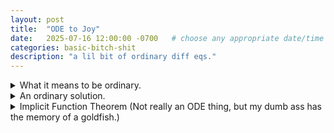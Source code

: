 ```yaml
---
layout: post
title:  "ODE to Joy"
date:   2025-07-16 12:00:00 -0700   # choose any appropriate date/time
categories: basic-bitch-shit
description: "a lil bit of ordinary diff eqs."
---
```


<html lang="en">
  <head>
    <meta charset="utf-8">
    <title>{{ page.title }}</title>
  </head>
  <body>
    <!----- Front of the flashcard –-->
    <div class="flashcard">
    <details>
      <summary>What it means to be ordinary.</summary>
      <!----- Back of the flashcard –-->
      <div class="back">
        <p>
        A (scalar or vector) ordinary differential equation is given implicitly by a smoov map
        </p>
        \[ F\!\bigl(t,\, x,\, x^{(1)},\,\ldots,\, x^{(k)}\bigr)=0, \]
        <p>where</p>
        <ul>
          <li>\(x : J \subset \mathbb{R} \to V \subset \mathbb{R}^n\) is the unknown,</li>
          <li>\(x^{(j)}(t)=\dfrac{d^{\,j}x}{dt^{\,j}}(t)\),</li>
          <li>the order \(k\) is the highest derivative index present.</li>
        </ul>
      </div>
    </details>
    </div>
    <!----- Front of the flashcard 2 –-->
    <div class="flashcard">
    <details>
      <summary>An ordinary solution.</summary>
      <!----- Back of the flashcard 2 –-->
      <div class="back">
        <p>
        A function \(\varphi \in C^{k}(I)\) ( \(k\)-times continuously differentiable on an interval \(I\) ) is a <strong>solution</strong> if
        </p>
        \[ F\!\bigl(t,\, \varphi(t),\, \varphi^{(1)}(t),\,\ldots,\, \varphi^{(k)}(t)\bigr)=0
           \quad\text{for all } t\in I. \]
      </div>
    </details>
    </div>
    <!----- Front of the flashcard 3 –-->
    <div class="flashcard">
    <details>
      <summary>Implicit Function Theorem (Not really an ODE thing, but my dumb ass has the memory of a goldfish.)</summary>
      <!----- Back of the flashcard 3 –-->
      <div class="back">
        <h3>Your Friendly Neighborhood Invertible Jacobian/Unique Mapping</h3>
        <p><em>Statement (classical \(\mathbb{R}^n\) version).</em></p>
        <p>
        Let \(F : \mathbb{R}^{m+n} \to \mathbb{R}^n\) be continuously differentiable.
        </p>
        <p>Assume</p>
        <ul>
          <li>\(F(a,b)=0\) for some \((a,b)\in\mathbb{R}^m\times\mathbb{R}^n\),</li>
          <li>the Jacobian in the \(y\)-variables is invertible:<br>
              \(\det\!\bigl(\partial_{y}F(a,b)\bigr)\neq 0.\)
          </li>
        </ul>
        <p>
        Then there exist neighborhoods \(U\ni a,\; V\ni b\) and a unique \(C^{1}\) map
        </p>
        \[
        g : U \to V,\qquad 
        \text{such that}\quad F\bigl(x,\,g(x)\bigr)=0,\; g(a)=b.
        \]
        <p><em>In words: one can solve locally for \(y\) as a smoov function of \(x\).</em></p>
      </div>
    </details>
    </div>
  </body>
</html>


